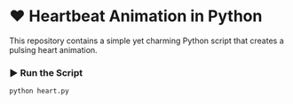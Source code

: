 # ❤️ Heartbeat Animation in Python

This repository contains a simple yet charming Python script that creates a pulsing heart animation.



### ▶️ Run the Script

```bash
python heart.py

